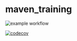 # maven_training

![example workflow](https://github.com/AntoineLavarde/maven_training/actions/workflows/build.yml/badge.svg?event=push)


[![codecov](https://codecov.io/gh/AntoineLavarde/maven_training/branch/main/graph/badge.svg)](https://codecov.io/gh/AntoineLavarde/maven_training)